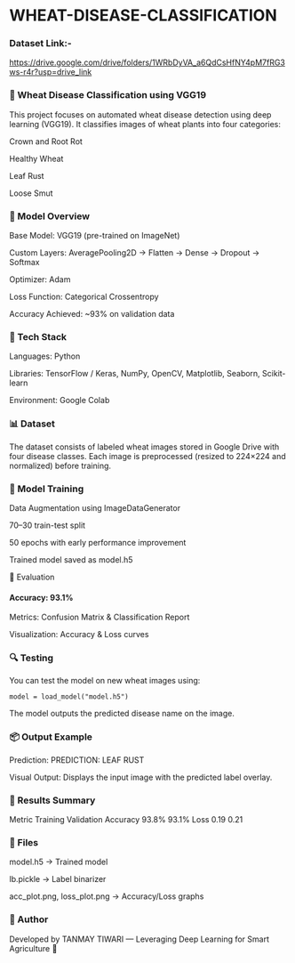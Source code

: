 # WHEAT-DISEASE-CLASSIFICATION

### Dataset Link:- 
https://drive.google.com/drive/folders/1WRbDyVA_a6QdCsHfNY4pM7fRG3ws-r4r?usp=drive_link

### 🌾 Wheat Disease Classification using VGG19

This project focuses on automated wheat disease detection using deep learning (VGG19). It classifies images of wheat plants into four categories:

Crown and Root Rot

Healthy Wheat

Leaf Rust

Loose Smut

### 🧠 Model Overview

Base Model: VGG19 (pre-trained on ImageNet)

Custom Layers: AveragePooling2D → Flatten → Dense → Dropout → Softmax

Optimizer: Adam

Loss Function: Categorical Crossentropy

Accuracy Achieved: ~93% on validation data

### 🧰 Tech Stack

Languages: Python

Libraries: TensorFlow / Keras, NumPy, OpenCV, Matplotlib, Seaborn, Scikit-learn

Environment: Google Colab

### 📊 Dataset

The dataset consists of labeled wheat images stored in Google Drive with four disease classes.
Each image is preprocessed (resized to 224×224 and normalized) before training.

### 🚀 Model Training

Data Augmentation using ImageDataGenerator

70–30 train-test split

50 epochs with early performance improvement

Trained model saved as model.h5

🧾 Evaluation

#### Accuracy: 93.1%

Metrics: Confusion Matrix & Classification Report

Visualization: Accuracy & Loss curves

### 🔍 Testing

You can test the model on new wheat images using:

```
model = load_model("model.h5")
```

The model outputs the predicted disease name on the image.

### 📦 Output Example

Prediction: PREDICTION: LEAF RUST

Visual Output: Displays the input image with the predicted label overlay.

### 🏁 Results Summary
Metric	    Training	   Validation
Accuracy	    93.8%	       93.1%
Loss	        0.19	       0.21

### 💾 Files

model.h5 → Trained model

lb.pickle → Label binarizer

acc_plot.png, loss_plot.png → Accuracy/Loss graphs

### 📜 Author

Developed by TANMAY TIWARI — Leveraging Deep Learning for Smart Agriculture 🌱
